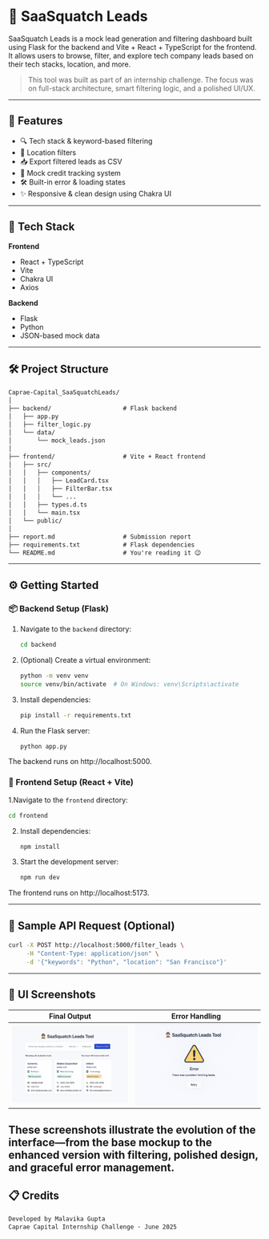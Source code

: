 # 🦥 SaaSquatch Leads

SaaSquatch Leads is a mock lead generation and filtering dashboard built using Flask for the backend and Vite + React + TypeScript for the frontend. It allows users to browse, filter, and explore tech company leads based on their tech stacks, location, and more.

> This tool was built as part of an internship challenge. The focus was on full-stack architecture, smart filtering logic, and a polished UI/UX.

---

## 🚀 Features

- 🔍 Tech stack & keyword-based filtering
- 📍 Location filters
- 📥 Export filtered leads as CSV
- 💸 Mock credit tracking system
- 🛠️ Built-in error & loading states
- ✨ Responsive & clean design using Chakra UI

---

## 🧠 Tech Stack

**Frontend**  
- React + TypeScript  
- Vite  
- Chakra UI  
- Axios  

**Backend**  
- Flask  
- Python  
- JSON-based mock data

---

## 🛠️ Project Structure

```text
Caprae-Capital_SaaSquatchLeads/
│
├── backend/                    # Flask backend
│   ├── app.py
│   ├── filter_logic.py
│   └── data/
│       └── mock_leads.json
│
├── frontend/                   # Vite + React frontend
│   ├── src/
│   │   ├── components/
│   │   │   ├── LeadCard.tsx
│   │   │   ├── FilterBar.tsx
│   │   │   └── ...
│   │   ├── types.d.ts
│   │   └── main.tsx
│   └── public/
│
├── report.md                   # Submission report
├── requirements.txt            # Flask dependencies
└── README.md                   # You're reading it 😉
```
---
## ⚙️ Getting Started

### 📦 Backend Setup (Flask)

1. Navigate to the `backend` directory:
   ```bash
   cd backend
2. (Optional) Create a virtual environment:
   ```bash
   python -m venv venv
   source venv/bin/activate  # On Windows: venv\Scripts\activate
3. Install dependencies:
   ```bash
   pip install -r requirements.txt
4. Run the Flask server:
   ```bash
   python app.py
  The backend runs on http://localhost:5000.

### 🎨 Frontend Setup (React + Vite)

1.Navigate to the `frontend` directory:
   ```bash
   cd frontend
```
2. Install dependencies:
   ```bash
   npm install
3. Start the development server:
   ```bash
   npm run dev
  The frontend runs on http://localhost:5173.

---

## 🧪 Sample API Request (Optional)
  ```bash
  curl -X POST http://localhost:5000/filter_leads \
       -H "Content-Type: application/json" \
       -d '{"keywords": "Python", "location": "San Francisco"}'
  ```
---
## 📸 UI Screenshots

| Final Output | Error Handling |
|:------------:|:--------------:|
| ![Final Output](./Final_Output.png) | ![Error Handling](./Error_Handling.png) |

These screenshots illustrate the evolution of the interface—from the base mockup to the enhanced version with filtering, polished design, and graceful error management.
---
## 📋 Credits
```text
Developed by Malavika Gupta
Caprae Capital Internship Challenge · June 2025
